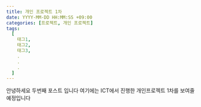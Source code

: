 ```yaml
---
title: 개인 프로젝트 1차
date: YYYY-MM-DD HH:MM:SS +09:00
categories: [프로젝트, 개인 프로젝트]
tags:
  [
    태그1,
    태그2,
    태그3,
    .
    .
    .
  ]
---
```

안녕하세요 두번째 포스트 입니다 여기에는 ICT에서 진행한 개인프로젝트 1차를 보여줄 예정입니다
